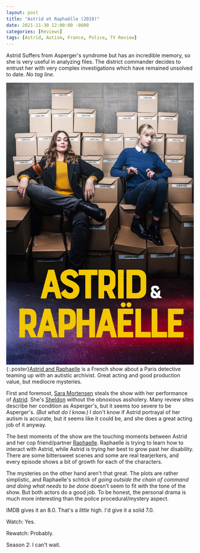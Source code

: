 ```yaml
---
layout: post
title: "Astrid et Raphaëlle (2019)"
date: 2021-11-30 12:00:00 -0600
categories: [Reviews]
tags: [Astrid, Autism, France, Police, TV Review]
---
```


Astrid Suffers from Asperger's syndrome but has an incredible memory, so she is very useful in analyzing files. The district commander decides to entrust her with very complex investigations which have remained unsolved to date. *No tag line.*

![Astrid et Raphaëlle](/assets/2021/11/astrid-et-raphaelle-2019.jpg){:.poster}[Astrid and Raphaelle](https://www.imdb.com/title/tt11950864/) is a French show about a Paris detective teaming up with an autistic archivist. Great acting and good production value, but mediocre mysteries.

First and foremost, [Sara Mortensen](https://www.imdb.com/name/nm2826995/)  steals the show with her performance of [Astrid](https://www.imdb.com/title/tt11950864/). She's [Sheldon](https://www.imdb.com/title/tt0898266/) without the obnoxious assholery. Many review sites describe her condition as Asperger's, but it seems too severe to be Asperger's. *(But what do I know.)* I don't know if Astrid portrayal of her autism is accurate, but it seems like it could be, and she does a great acting job of it anyway.

The best moments of the show are the touching moments between Astrid and her cop friend/partner [Raphaelle](https://www.imdb.com/name/nm1463127/). Raphaelle is trying to learn how to interact with Astrid, while Astrid is trying her best to grow past her disability. There are some bittersweet scenes and some are real tearjerkers, and every episode shows a bit of growth for each of the characters.

The mysteries on the other hand aren't that great. The plots are rather simplistic, and Raphaelle's schtick of *going outside the chain of command and doing what needs to be done* doesn't seem to fit with the tone of the show. But both actors do a good job. To be honest, the personal drama is much more interesting than the police procedural/mystery aspect.

IMDB gives it an 8.0. That's a *little* high. I'd give it a solid 7.0.

Watch: Yes.

Rewatch: Probably.

Season 2: I can't wait.
